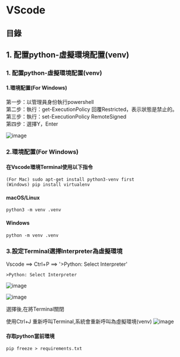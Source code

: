 # VScode
## 目錄
## 1. 配置python-虛擬環境配置(venv)


### 1. 配置python-虛擬環境配置(venv)
#### 1.環境配置(For Windows)

第一步：以管理員身份執行powershell  
第二步：執行：get-ExecutionPolicy 回覆Restricted，表示狀態是禁止的。  
第三步：執行：set-ExecutionPolicy RemoteSigned  
第四步：選擇Y，Enter  

![image](https://user-images.githubusercontent.com/16216879/194230657-48da8abd-6a49-49b4-baa3-367dc5be4433.png)

### 2.環境配置(For Windows)
#### 在Vscode環境Terminal使用以下指令  
```
(For Mac) sudo apt-get install python3-venv first   
(Windows) pip install virtualenv  
```
#### macOS/Linux  
```
python3 -m venv .venv  
```
#### Windows  
```
python -m venv .venv  
```
### 3.設定Terminal選擇Interpreter為虛擬環境
Vscode ==> Ctrl+P ==> '>Python: Select Interpreter'  
```
>Python: Select Interpreter
```
 ![image](https://user-images.githubusercontent.com/16216879/194231363-de796190-bb37-44a9-911a-a3a283bc3686.png)

 ![image](https://user-images.githubusercontent.com/16216879/194231350-8bab4bb0-c9c0-4454-9875-10676bf2b05f.png)

選擇後,在將Terminal關閉  

使用Ctrl+J 重新呼叫Terminal,系統會重新呼叫為虛擬環境(venv)
 ![image](https://user-images.githubusercontent.com/16216879/194231371-9d5c0f4b-41fc-4cbf-9e4a-8cecc73eb7e4.png)

#### 存取python當前環境 
```
pip freeze > requirements.txt   
```
